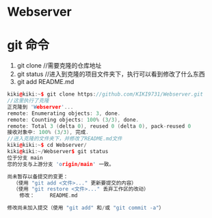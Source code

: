 # Webserver

# git 命令
1. git clone //需要克隆的仓库地址
2. git status //进入到克隆的项目文件夹下，执行可以看到修改了什么东西
3. git add README.md
```C++
kiki@kiki:~$ git clone https://github.com/KIKI9731/Webserver.git
//这里执行了克隆
正克隆到 'Webserver'...
remote: Enumerating objects: 3, done.
remote: Counting objects: 100% (3/3), done.
remote: Total 3 (delta 0), reused 0 (delta 0), pack-reused 0
接收对象中: 100% (3/3), 完成.
//进入克隆的文件夹下，并修改了README.md文件
kiki@kiki:~$ cd Webserver/
kiki@kiki:~/Webserver$ git status
位于分支 main
您的分支与上游分支 'origin/main' 一致。

尚未暂存以备提交的变更：
  （使用 "git add <文件>..." 更新要提交的内容）
  （使用 "git restore <文件>..." 丢弃工作区的改动）
	修改：     README.md

修改尚未加入提交（使用 "git add" 和/或 "git commit -a"）
```
